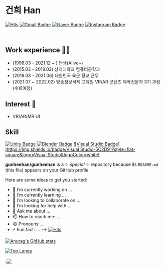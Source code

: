 # 건희 Han


[![Hits](https://hits.seeyoufarm.com/api/count/incr/badge.svg?url=https%3A%2F%2Fgithub.com%2Fgunheehan&count_bg=%235E9236&title_bg=%23FF0000&icon=&icon_color=%23FFFFFF&title=VISIT&edge_flat=false)](https://hits.seeyoufarm.com)
[![Gmail Badge](https://img.shields.io/badge/Gmail-d14836?style=flat-square&logo=Gmail&logoColor=white&link=mailto:rjstmsla@gmail.com)](mailto:rjstmsla@gmail.com)
[![Naver Badge](https://img.shields.io/badge/Naver-03C75A?style=flat-square&logo=Naver&logoColor=white&link=mailto:gksrjsgml13@naver.com)](mailto:gksrjsgml13@naver.com)
[![Instagram Badge](https://img.shields.io/badge/-Instagram-dd2a7b?style=flat-square&logo=instagram&logoColor=white&link=https://www.instagram.com/shine_gunx/)](https://www.instagram.com/shine_gunx/) 

<br>

## Work experience 🤹‍♀️
- (1996.03 - 2021.12 ~ ) 탄생(Alive~)
- (2015.03 - 2019.02) 상지대학교 컴퓨터공학과
- (2019.03 - 2021.06) 대한민국 육군 장교 근무
- (2021.07 ~ 2022.02) 방송정보국제 교육원 VR/AR 콘텐츠 제작전문가 3기 과정(수료예정)

## Interest 👀
- VR/AR/MR UI

## Skill
[![Unity Badge](https://img.shields.io/badge/Unity-000000?style=flat-square&logo=Unity&logoColor=white)]()
[![Blender Badge](https://img.shields.io/badge/Blender-F5792A?style=flat-square&logo=Blender&logoColor=white)]()
[![Visual Studio Badge](https://img.shields.io/badge/Visual Studio-5C2D91?style=flat-square&logo=Visual Studio&logoColor=white)]()



**gunheehan/gunheehan** is a ✨ _special_ ✨ repository because its `README.md` (this file) appears on your GitHub profile.

Here are some ideas to get you started:

- 🔭 I’m currently working on ...
- 🌱 I’m currently learning ...
- 👯 I’m looking to collaborate on ...
- 🤔 I’m looking for help with ...
- 💬 Ask me about ...
- 📫 How to reach me: ...
- 😄 Pronouns: ...
- ⚡ Fun fact: ...
-->
[![Hits](https://hits.seeyoufarm.com/api/count/incr/badge.svg?url=https%3A%2F%2Fgithub.com%2Fgunheehan&count_bg=%235E9236&title_bg=%23FF0000&icon=unity.svg&icon_color=%23FFFFFF&title=C%23&edge_flat=false)](https://hits.seeyoufarm.com)

[![Anurag's GitHub stats](https://github-readme-stats.vercel.app/api?username=gunheehan)](https://github.com/gunheehan/github-readme-stats)

[![Top Langs](https://github-readme-stats.vercel.app/api/top-langs/?username=gunheehan)](https://github.com/gunheehan/github-readme-stats)

<a href="https://github.com/anuraghazra/github-readme-stats">
  <img align="center" src="
" />
</a>
<a href="https://github.com/anuraghazra/convoychat">
  <img align="center" src="https://github-readme-stats.vercel.app/api/pin/?username=anuraghazra&repo=convoychat" />
</a>
